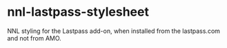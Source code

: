 # nnl-lastpass-stylesheet
NNL styling for the Lastpass add-on, when installed from the lastpass.com and not from AMO.

